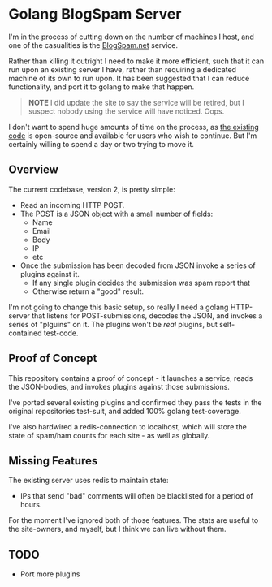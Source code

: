 # Golang BlogSpam Server

I'm in the process of cutting down on the number of machines I host,
and one of the casualities is the [BlogSpam.net](https://blogspam.net/) service.

Rather than killing it outright I need to make it more efficient, such
that it can run upon an existing server I have, rather than requiring a dedicated machine of its own to run upon.  It has been suggested that I can reduce functionality, and port it to golang to make that happen.

> **NOTE** I did update the site to say the service will be retired, but I suspect nobody using the service will have noticed.  Oops.

I don't want to spend huge amounts of time on the process, as [the
existing code](https://github.com/skx/blogspam.js) is open-source and
available for users who wish to continue.  But I'm certainly willing to
spend a day or two trying to move it.

## Overview

The current codebase, version 2, is pretty simple:

* Read an incoming HTTP POST.
* The POST is a JSON object with a small number of fields:
    * Name
    * Email
    * Body
    * IP
    * etc
* Once the submission has been decoded from JSON invoke a series of plugins against it.
    * If any single plugin decides the submission was spam report that
    * Otherwise return a "good" result.

I'm not going to change this basic setup, so really I need a golang HTTP-server that listens for POST-submissions, decodes the JSON, and invokes a series of "plguins" on it.  The plugins won't be _real_ plugins, but self-contained test-code.


## Proof of Concept

This repository contains a proof of concept - it launches a service, reads the JSON-bodies, and invokes plugins against those submissions.

I've ported several existing plugins and confirmed they pass the tests in the original repositories test-suit, and added 100% golang test-coverage.

I've also hardwired a redis-connection to localhost, which will store the state
of spam/ham counts for each site - as well as globally.

## Missing Features

The existing server uses redis to maintain state:

* IPs that send "bad" comments will often be blacklisted for a period of hours.

For the moment I've ignored both of those features.  The stats are useful to the site-owners, and myself, but I think we can live without them.

## TODO

* Port more plugins

